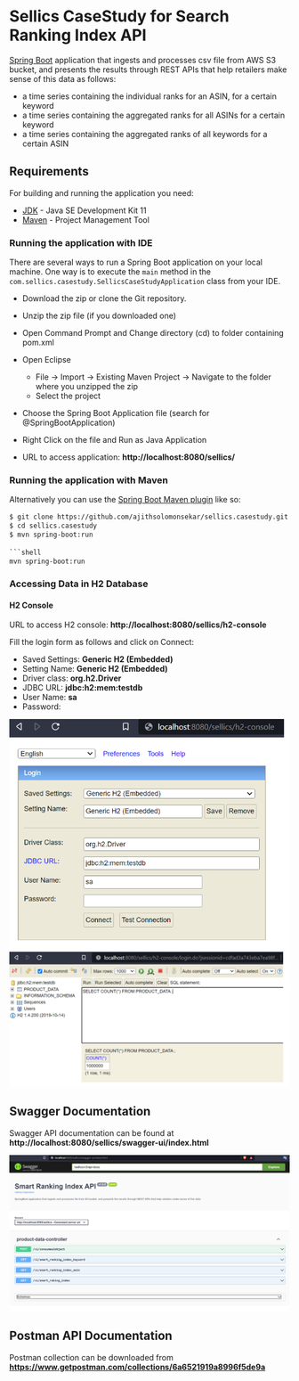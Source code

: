 # Sellics CaseStudy for Search Ranking Index API

[Spring Boot](http://projects.spring.io/spring-boot/) application that ingests and processes csv file from AWS S3 bucket, and presents the results through REST APIs that help retailers make sense of this data as follows:

* a time series containing the individual ranks for an ASIN, for a certain keyword
* a time series containing the aggregated ranks for all ASINs for a certain keyword
* a time series containing the aggregated ranks of all keywords for a certain ASIN

## Requirements

For building and running the application you need:

* 	[JDK](https://www.oracle.com/java/technologies/downloads/#java11) - Java SE Development Kit 11
* 	[Maven](https://maven.apache.org/download.cgi) - Project Management Tool

### Running the application with IDE

There are several ways to run a Spring Boot application on your local machine. One way is to execute the `main` method in the `com.sellics.casestudy.SellicsCaseStudyApplication` class from your IDE.

* 	Download the zip or clone the Git repository.
* 	Unzip the zip file (if you downloaded one)
* 	Open Command Prompt and Change directory (cd) to folder containing pom.xml
* 	Open Eclipse
	* File -> Import -> Existing Maven Project -> Navigate to the folder where you unzipped the zip
	* Select the project
* 	Choose the Spring Boot Application file (search for @SpringBootApplication)
* 	Right Click on the file and Run as Java Application

* 	URL to access application: **http://localhost:8080/sellics/**

### Running the application with Maven

Alternatively you can use the [Spring Boot Maven plugin](https://docs.spring.io/spring-boot/docs/current/reference/html/build-tool-plugins-maven-plugin.html) like so:

```shell
$ git clone https://github.com/ajithsolomonsekar/sellics.casestudy.git
$ cd sellics.casestudy
$ mvn spring-boot:run

```shell
mvn spring-boot:run
```
### Accessing Data in H2 Database

#### H2 Console

URL to access H2 console: **http://localhost:8080/sellics/h2-console**

Fill the login form as follows and click on Connect:

* 	Saved Settings: **Generic H2 (Embedded)**
* 	Setting Name: **Generic H2 (Embedded)**
* 	Driver class: **org.h2.Driver**
* 	JDBC URL: **jdbc:h2:mem:testdb**
* 	User Name: **sa**
* 	Password:

<img src="images/h2-console-login.png"/>

<img src="images/h2-console-main-view.png"/>

## Swagger Documentation

Swagger API documentation can be found at **http://localhost:8080/sellics/swagger-ui/index.html**

<img src="images/swagger-ui.png"/>

## Postman API Documentation

Postman collection can be downloaded from **https://www.getpostman.com/collections/6a6521919a8996f5de9a**
